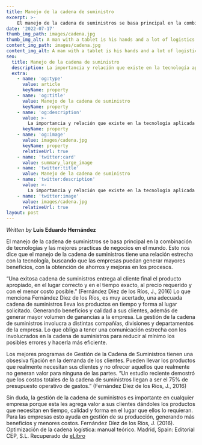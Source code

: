 ```yaml
---
title: Manejo de la cadena de suministro
excerpt: >-
    El manejo de la cadena de suministros se basa principal en la combinación de tecnologías y las mejores practicas de negocios en el mundo. Esto nos dice que el manejo de la cadena de suministros tiene una relación estrecha con la tecnología, buscando que las empresas puedan generar mayores beneficios, con la obtención de ahorros y mejoras en los procesos.
date: '2022-07-17'
thumb_img_path: images/cadena.jpg
thumb_img_alt: A man with a tablet is his hands and a lot of logistics icons
content_img_path: images/cadena.jpg
content_img_alt: A man with a tablet is his hands and a lot of logistics icons
seo:
  title: Manejo de la cadena de suministro
  description: La importancia y relación que existe en la tecnología aplicada a la cadena de suministro.
  extra:
    - name: 'og:type'
      value: article
      keyName: property
    - name: 'og:title'
      value: Manejo de la cadena de suministro
      keyName: property
    - name: 'og:description'
      value: >-
        La importancia y relación que existe en la tecnología aplicada a la cadena de suministro.
      keyName: property
    - name: 'og:image'
      value: images/cadena.jpg
      keyName: property
      relativeUrl: true
    - name: 'twitter:card'
      value: summary_large_image
    - name: 'twitter:title'
      value: Manejo de la cadena de suministro
    - name: 'twitter:description'
      value: >-
        La importancia y relación que existe en la tecnología aplicada a la cadena de suministro.
    - name: 'twitter:image'
      value: images/cadena.jpg
      relativeUrl: true
layout: post
---
```


*Written by* **Luis Eduardo Hernández**

El manejo de la cadena de suministros se basa principal en la combinación de tecnologías y las mejores practicas de negocios en el mundo. Esto nos dice que el manejo de la cadena de suministros tiene una relación estrecha con la tecnología, buscando que las empresas puedan generar mayores beneficios, con la obtención de ahorros y mejoras en los procesos.

“Una exitosa cadena de suministros entrega al cliente final el producto apropiado, en el lugar correcto y en el tiempo exacto, al precio requerido y con el menor costo posible.” (Fernández Díez de los Ríos, J., 2016)
Lo que menciona Fernández Diez de los Ríos, es muy acertado, una adecuada cadena de suministros lleva los productos en tiempo y forma al lugar solicitado. Generando beneficios y calidad a sus clientes, además de generar mayor volumen de ganancias a la empresa. 
La gestión de la cadena de suministros involucra a distintas compañías, divisiones y departamentos de la empresa. Lo que obliga a tener una comunicación estrecha con los involucrados en la cadena de suministros para reducir al mínimo los posibles errores y hacerla más eficiente. 

Los mejores programas de Gestión de la Cadena de Suministros tienen una obsesiva fijación en la demanda de los clientes. Pueden llevar los productos que realmente necesitan sus clientes y no ofrecer aquellos que realmente no generan valor para ninguna de las partes. 
“Un estudio reciente demostró que los costos totales de la cadena de suministros llegan a ser el 75% de presupuesto operativo de gastos.” (Fernández Díez de los Ríos, J., 2016)

Sin duda, la gestión de la cadena de suministros es importante en cualquier empresa porque esta les agrega valor a sus clientes dándoles los productos que necesitan en tiempo, calidad y forma en el lugar que ellos lo requieran. Para las empresas esto ayuda en gestión de su producción, generando más beneficios y menores costos. 
Fernández Díez de los Ríos, J. (2016). Optimización de la cadena logística: manual teórico. Madrid, Spain: Editorial CEP, S.L. Recuperado de [eLibro](https://elibro.net/es/ereader/uvm/51084?page=19.)

